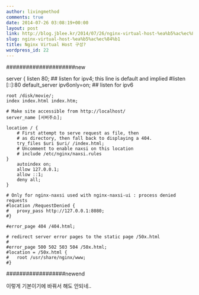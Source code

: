 ```yaml
---
author: livingmethod
comments: true
date: 2014-07-26 03:08:19+00:00
layout: post
link: http://blog.jblee.kr/2014/07/26/nginx-virtual-host-%ea%b5%ac%ec%84%b1/
slug: nginx-virtual-host-%ea%b5%ac%ec%84%b1
title: Nginx Virtual Host 구성?
wordpress_id: 22
---
```


#####################new

server {
	listen 80; ## listen for ipv4; this line is default and implied
	#listen [::]:80 default_server ipv6only=on; ## listen for ipv6

	root /disk/movie/;
	index index.html index.htm;

	# Make site accessible from http://localhost/
	server_name [서버주소];

	location / {
		# First attempt to serve request as file, then
		# as directory, then fall back to displaying a 404.
		try_files $uri $uri/ /index.html;
		# Uncomment to enable naxsi on this location
		# include /etc/nginx/naxsi.rules
	}
		autoindex on;
		allow 127.0.0.1;
		allow ::1;
		deny all;
	}

	# Only for nginx-naxsi used with nginx-naxsi-ui : process denied requests
	#location /RequestDenied {
	#	proxy_pass http://127.0.0.1:8080; 
	#}

	#error_page 404 /404.html;

	# redirect server error pages to the static page /50x.html
	#
	#error_page 500 502 503 504 /50x.html;
	#location = /50x.html {
	#	root /usr/share/nginx/www;
	#}

##################newend

이렇게 기본이기에 바꿔서 해도 안되네..
